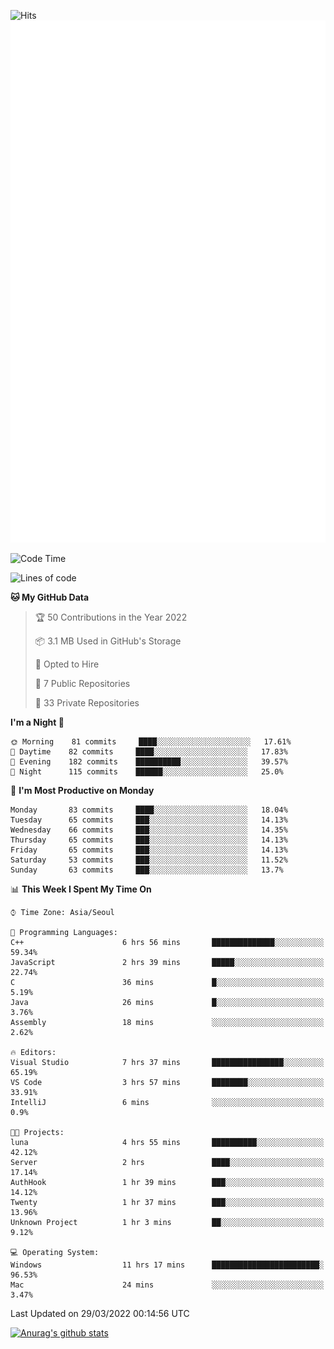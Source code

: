 ![Hits](https://hits.seeyoufarm.com/api/count/incr/badge.svg?url=https%3A%2F%2Fgithub.com%2Fkokose1234&count_bg=%2379C83D&title_bg=%23555555&icon=apple.svg&icon_color=%23E7E7E7&title=hits&edge_flat=false)
<br/>
![Metrics](https://github.com/kokose1234/kokose1234/blob/main/github-metrics.svg)

<!--START_SECTION:waka-->
![Code Time](http://img.shields.io/badge/Code%20Time-607%20hrs%201%20min-blue)

![Lines of code](https://img.shields.io/badge/From%20Hello%20World%20I%27ve%20Written-2%20Million%20lines%20of%20code-blue)

**🐱 My GitHub Data** 

> 🏆 50 Contributions in the Year 2022
 > 
> 📦 3.1 MB Used in GitHub's Storage 
 > 
> 💼 Opted to Hire
 > 
> 📜 7 Public Repositories 
 > 
> 🔑 33 Private Repositories  
 > 
**I'm a Night 🦉** 

```text
🌞 Morning    81 commits     ████░░░░░░░░░░░░░░░░░░░░░   17.61% 
🌆 Daytime    82 commits     ████░░░░░░░░░░░░░░░░░░░░░   17.83% 
🌃 Evening    182 commits    ██████████░░░░░░░░░░░░░░░   39.57% 
🌙 Night      115 commits    ██████░░░░░░░░░░░░░░░░░░░   25.0%

```
📅 **I'm Most Productive on Monday** 

```text
Monday       83 commits     ████░░░░░░░░░░░░░░░░░░░░░   18.04% 
Tuesday      65 commits     ███░░░░░░░░░░░░░░░░░░░░░░   14.13% 
Wednesday    66 commits     ███░░░░░░░░░░░░░░░░░░░░░░   14.35% 
Thursday     65 commits     ███░░░░░░░░░░░░░░░░░░░░░░   14.13% 
Friday       65 commits     ███░░░░░░░░░░░░░░░░░░░░░░   14.13% 
Saturday     53 commits     ███░░░░░░░░░░░░░░░░░░░░░░   11.52% 
Sunday       63 commits     ███░░░░░░░░░░░░░░░░░░░░░░   13.7%

```


📊 **This Week I Spent My Time On** 

```text
⌚︎ Time Zone: Asia/Seoul

💬 Programming Languages: 
C++                      6 hrs 56 mins       ██████████████░░░░░░░░░░░   59.34% 
JavaScript               2 hrs 39 mins       █████░░░░░░░░░░░░░░░░░░░░   22.74% 
C                        36 mins             █░░░░░░░░░░░░░░░░░░░░░░░░   5.19% 
Java                     26 mins             █░░░░░░░░░░░░░░░░░░░░░░░░   3.76% 
Assembly                 18 mins             ░░░░░░░░░░░░░░░░░░░░░░░░░   2.62%

🔥 Editors: 
Visual Studio            7 hrs 37 mins       ████████████████░░░░░░░░░   65.19% 
VS Code                  3 hrs 57 mins       ████████░░░░░░░░░░░░░░░░░   33.91% 
IntelliJ                 6 mins              ░░░░░░░░░░░░░░░░░░░░░░░░░   0.9%

🐱‍💻 Projects: 
luna                     4 hrs 55 mins       ██████████░░░░░░░░░░░░░░░   42.12% 
Server                   2 hrs               ████░░░░░░░░░░░░░░░░░░░░░   17.14% 
AuthHook                 1 hr 39 mins        ███░░░░░░░░░░░░░░░░░░░░░░   14.12% 
Twenty                   1 hr 37 mins        ███░░░░░░░░░░░░░░░░░░░░░░   13.96% 
Unknown Project          1 hr 3 mins         ██░░░░░░░░░░░░░░░░░░░░░░░   9.12%

💻 Operating System: 
Windows                  11 hrs 17 mins      ████████████████████████░   96.53% 
Mac                      24 mins             ░░░░░░░░░░░░░░░░░░░░░░░░░   3.47%

```


 Last Updated on 29/03/2022 00:14:56 UTC
<!--END_SECTION:waka-->

[![Anurag's github stats](https://github-readme-stats.vercel.app/api?username=kokose1234&theme=dracula)](https://github.com/anuraghazra/github-readme-stats)



	
